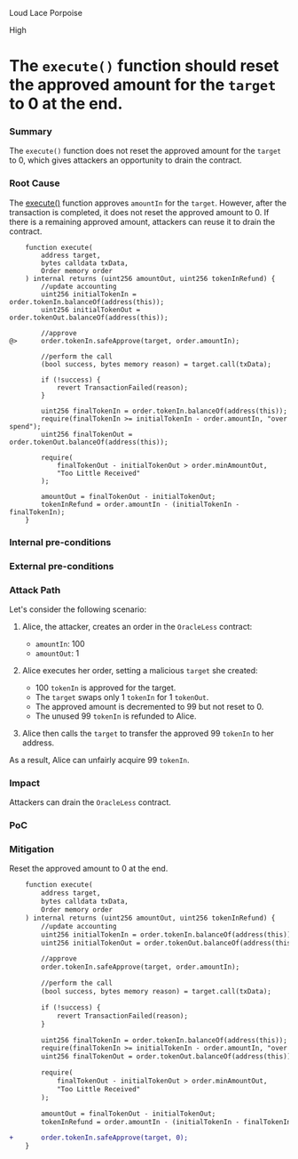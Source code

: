 Loud Lace Porpoise

High

# The `execute()` function should reset the approved amount for the `target` to 0 at the end.

### Summary

The `execute()` function does not reset the approved amount for the `target` to 0, which gives attackers an opportunity to drain the contract.

### Root Cause

The [execute()](https://github.com/sherlock-audit/2024-11-oku/blob/main/oku-custom-order-types/contracts/automatedTrigger/OracleLess.sol#L237) function approves `amountIn` for the `target`. However, after the transaction is completed, it does not reset the approved amount to 0. If there is a remaining approved amount, attackers can reuse it to drain the contract.

```solidity
    function execute(
        address target,
        bytes calldata txData,
        Order memory order
    ) internal returns (uint256 amountOut, uint256 tokenInRefund) {
        //update accounting
        uint256 initialTokenIn = order.tokenIn.balanceOf(address(this));
        uint256 initialTokenOut = order.tokenOut.balanceOf(address(this));

        //approve
@>      order.tokenIn.safeApprove(target, order.amountIn);

        //perform the call
        (bool success, bytes memory reason) = target.call(txData);

        if (!success) {
            revert TransactionFailed(reason);
        }

        uint256 finalTokenIn = order.tokenIn.balanceOf(address(this));
        require(finalTokenIn >= initialTokenIn - order.amountIn, "over spend");
        uint256 finalTokenOut = order.tokenOut.balanceOf(address(this));

        require(
            finalTokenOut - initialTokenOut > order.minAmountOut,
            "Too Little Received"
        );

        amountOut = finalTokenOut - initialTokenOut;
        tokenInRefund = order.amountIn - (initialTokenIn - finalTokenIn);
    }
```

### Internal pre-conditions

### External pre-conditions

### Attack Path

Let's consider the following scenario:

1. Alice, the attacker, creates an order in the `OracleLess` contract:

    - `amountIn`: 100
    - `amountOut`: 1
2. Alice executes her order, setting a malicious `target` she created:

    - 100 `tokenIn` is approved for the target.
    - The `target` swaps only 1 `tokenIn` for 1 `tokenOut`.
    - The approved amount is decremented to 99 but not reset to 0.
    - The unused 99 `tokenIn` is refunded to Alice.
3. Alice then calls the `target` to transfer the approved 99 `tokenIn` to her address.

As a result, Alice can unfairly acquire 99 `tokenIn`.

### Impact

Attackers can drain the `OracleLess` contract.

### PoC

### Mitigation

Reset the approved amount to 0 at the end.

```diff
    function execute(
        address target,
        bytes calldata txData,
        Order memory order
    ) internal returns (uint256 amountOut, uint256 tokenInRefund) {
        //update accounting
        uint256 initialTokenIn = order.tokenIn.balanceOf(address(this));
        uint256 initialTokenOut = order.tokenOut.balanceOf(address(this));

        //approve
        order.tokenIn.safeApprove(target, order.amountIn);

        //perform the call
        (bool success, bytes memory reason) = target.call(txData);

        if (!success) {
            revert TransactionFailed(reason);
        }

        uint256 finalTokenIn = order.tokenIn.balanceOf(address(this));
        require(finalTokenIn >= initialTokenIn - order.amountIn, "over spend");
        uint256 finalTokenOut = order.tokenOut.balanceOf(address(this));

        require(
            finalTokenOut - initialTokenOut > order.minAmountOut,
            "Too Little Received"
        );

        amountOut = finalTokenOut - initialTokenOut;
        tokenInRefund = order.amountIn - (initialTokenIn - finalTokenIn);

+       order.tokenIn.safeApprove(target, 0);
    }
```
